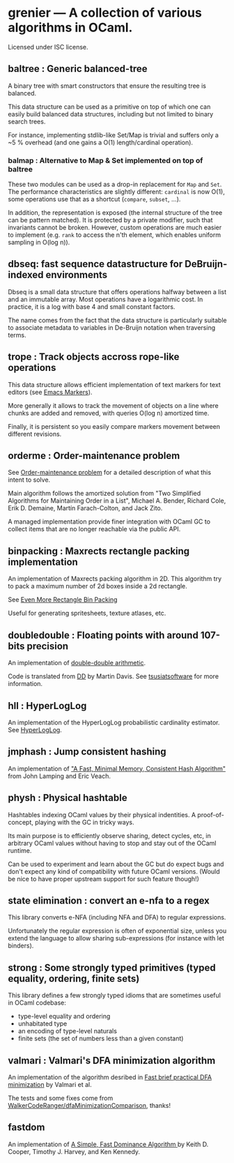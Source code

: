 # grenier — A collection of various algorithms in OCaml.

Licensed under ISC license.

## baltree : Generic balanced-tree
  
A binary tree with smart constructors that ensure the resulting tree is
balanced.

This data structure can be used as a primitive on top of which one can easily
build balanced data structures, including but not limited to binary search
trees.

For instance, implementing stdlib-like Set/Map is trivial and suffers only a ~5
% overhead (and one gains a O(1) length/cardinal operation).

### balmap : Alternative to Map & Set implemented on top of baltree

These two modules can be used as a drop-in replacement for `Map` and `Set`.
The performance characteristics are slightly different: `cardinal` is now O(1),
some operations use that as a shortcut (`compare`, `subset`, ...).

In addition, the representation is exposed (the internal structure of the tree
can be pattern matched). It is protected by a private modifier, such that
invariants cannot be broken. However, custom operations are much easier to
implement (e.g. `rank` to access the n'th element, which enables uniform
sampling in O(log n)).

## dbseq: fast sequence datastructure for DeBruijn-indexed environments

Dbseq is a small data structure that offers operations halfway between a list
and an immutable array.  Most operations have a logarithmic cost. In practice,
it is a log with base 4 and small constant factors.

The name comes from the fact that the data structure is particularly suitable
to associate metadata to variables in De-Bruijn notation when traversing terms.

## trope : Track objects accross rope-like operations

This data structure allows efficient implementation of text markers for text editors (see 
[Emacs Markers](http://www.gnu.org/software/emacs/manual/html_node/elisp/Markers.html)).

More generally it allows to track the movement of objects on a line where
chunks are added and removed, with queries O(log n) amortized time.

Finally, it is persistent so you easily compare markers movement between
different revisions. 

## orderme : Order-maintenance problem

See [Order-maintenance problem](https://en.wikipedia.org/wiki/Order-maintenance_problem)
for a detailed description of what this intent to solve.

Main algorithm follows the amortized solution from "Two Simplified
Algorithms for Maintaining Order in a List", Michael A. Bender, Richard Cole,
Erik D. Demaine, Martín Farach-Colton, and Jack Zito.

A managed implementation provide finer integration with OCaml GC to collect
items that are no longer reachable via the public API.

## binpacking : Maxrects rectangle packing implementation

An implementation of Maxrects packing algorithm in 2D.  This algorithm try to
pack a maximum number of 2d boxes inside a 2d rectangle. 

See [Even More Rectangle Bin Packing](http://clb.demon.fi/projects/even-more-rectangle-bin-packing)

Useful for generating spritesheets, texture atlases, etc.

## doubledouble : Floating points with around 107-bits precision 

An implementation of [double-double arithmetic](https://en.wikipedia.org/wiki/Quadruple-precision_floating-point_format#Double-double_arithmetic).

Code is translated from [DD](http://tsusiatsoftware.net/dd/main.html) by Martin Davis.
See [tsusiatsoftware](http://tsusiatsoftware.net) for more information.

## hll : HyperLogLog

An implementation of the HyperLogLog probabilistic cardinality estimator.
See [HyperLogLog](https://en.wikipedia.org/wiki/HyperLogLog).

## jmphash : Jump consistent hashing

An implementation of 
["A Fast, Minimal Memory, Consistent Hash Algorithm"](http://arxiv.org/abs/1406.2294)
from John Lamping and Eric Veach.

## physh : Physical hashtable

Hashtables indexing OCaml values by their physical indentities.  A
proof-of-concept, playing with the GC in tricky ways.

Its main purpose is to efficiently observe sharing, detect cycles, etc, in
arbitrary OCaml values without having to stop and stay out of the OCaml
runtime.

Can be used to experiment and learn about the GC but do expect bugs and don't
expect any kind of compatibility with future OCaml versions.
(Would be nice to have proper upstream support for such feature though!)

## state elimination : convert an e-nfa to a regex

This library converts e-NFA (including NFA and DFA) to regular expressions.

Unfortunately the regular expression is often of exponential size, unless you
extend the language to allow sharing sub-expressions (for instance with let
binders).

## strong : Some strongly typed primitives (typed equality, ordering, finite sets)

This library defines a few strongly typed idioms that are sometimes useful in OCaml codebase:
- type-level equality and ordering
- unhabitated type
- an encoding of type-level naturals
- finite sets (the set of numbers less than a given constant)

## valmari : Valmari's DFA minimization algorithm

An implementation of the algorithm desribed in [Fast brief practical DFA
minimization](https://dl.acm.org/citation.cfm?id=2109576) by Valmari et al.

The tests and some fixes come from
[WalkerCodeRanger/dfaMinimizationComparison](https://github.com/WalkerCodeRanger/dfaMinimizationComparison), thanks!

## fastdom

An implementation of [A Simple, Fast Dominance Algorithm ](citeseerx.ist.psu.edu/viewdoc/summary?doi=10.1.1.14.3249)
by Keith D. Cooper, Timothy J. Harvey, and Ken Kennedy.
